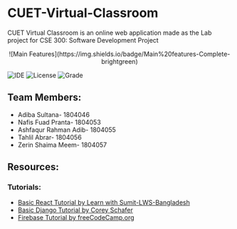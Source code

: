 # CUET-Virtual-Classroom
CUET Virtual Classroom is an online web application made as the Lab project for CSE 300: Software Development Project
<p align="center">
![Main Features](https://img.shields.io/badge/Main%20features-Complete-brightgreen)

![IDE](https://img.shields.io/badge/IDE-VIsual%20Studio%20Code-blueviolet)
![License](https://img.shields.io/badge/License-MIT-orange)
![Grade](https://img.shields.io/badge/Grade-A%2B-lightgrey)
</p>


## Team Members:
* Adiba Sultana- 1804046
* Nafis Fuad Pranta- 1804053
* Ashfaqur Rahman Adib- 1804055
* Tahlil Abrar- 1804056
* Zerin Shaima Meem- 1804057

## Resources:
### Tutorials:
* [Basic React Tutorial by Learn with Sumit-LWS-Bangladesh](https://www.youtube.com/watch?v=5Xy-t8k_M4A&list=PLHiZ4m8vCp9M6HVQv7a36cp8LKzyHIePr)
* [Basic Django Tutorial by Corey Schafer](https://www.youtube.com/playlist?list=PL-osiE80TeTtoQCKZ03TU5fNfx2UY6U4p)
* [Firebase Tutorial by freeCodeCamp.org](https://www.youtube.com/watch?v=fgdpvwEWJ9M)


